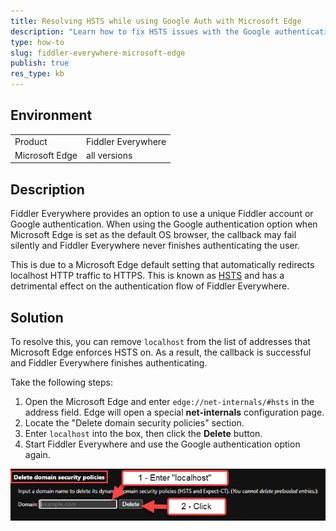 ```yaml
---
title: Resolving HSTS while using Google Auth with Microsoft Edge
description: "Learn how to fix HSTS issues with the Google authentication on the Microsoft Edge when working with the Fiddler Everywhere local proxy."
type: how-to
slug: fiddler-everywhere-microsoft-edge
publish: true
res_type: kb
---
```


## Environment

|   |   |
|---|---|
| Product | Fiddler Everywhere |
| Microsoft Edge | all versions |

## Description

Fiddler Everywhere provides an option to use a unique Fiddler account or Google authentication. When using the Google authentication option when Microsoft Edge is set as the default OS browser, the callback may fail silently and Fiddler Everywhere never finishes authenticating the user.

This is due to a Microsoft Edge default setting that automatically redirects localhost HTTP traffic to HTTPS. This is known as [HSTS](https://en.wikipedia.org/wiki/HTTP_Strict_Transport_Security) and has a detrimental effect on the authentication flow of Fiddler Everywhere.

## Solution

To resolve this, you can remove `localhost` from the list of addresses that Microsoft Edge enforces HSTS on. As a result, the callback is successful and Fiddler Everywhere finishes authenticating.

Take the following steps:

1. Open the Microsoft Edge and enter `edge://net-internals/#hsts` in the address field. Edge will open a special **net-internals** configuration page.
2. Locate the "Delete domain security policies" section.
3. Enter `localhost` into the box, then click the **Delete** button.
4. Start Fiddler Everywhere and use the Google authentication option again.

![Chromium browser HSTS settings](./images/edge-hsts-setting.png)